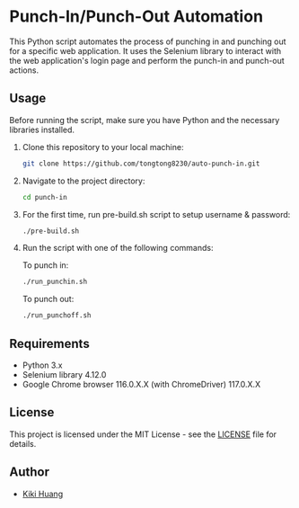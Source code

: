 # Punch-In/Punch-Out Automation
This Python script automates the process of punching in and punching out for a specific web application. It uses the Selenium library to interact with the web application's login page and perform the punch-in and punch-out actions.

## Usage
Before running the script, make sure you have Python and the necessary libraries installed.

1. Clone this repository to your local machine:

   ```bash
   git clone https://github.com/tongtong8230/auto-punch-in.git
   ```

2. Navigate to the project directory:

   ```bash
   cd punch-in
   ```

3. For the first time, run pre-build.sh script to setup username & password:

   ```bash
   ./pre-build.sh
   ```

4. Run the script with one of the following commands:

   To punch in:

   ```bash
   ./run_punchin.sh
   ```

   To punch out:

   ```bash
   ./run_punchoff.sh
   ```

## Requirements

- Python 3.x
- Selenium library 4.12.0
- Google Chrome browser 116.0.X.X (with ChromeDriver) 117.0.X.X

## License

This project is licensed under the MIT License - see the [LICENSE](LICENSE) file for details.

## Author

- [Kiki Huang](https://github.com/tongtong8230)
